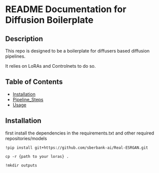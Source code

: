 # README Documentation for Diffusion Boilerplate

## Description

This repo is designed to be a boilerplate for diffusers based diffusion pipelines.

It relies on LoRAs and Controlnets to do so.


## Table of Contents

- [Installation](#installation)
- [Pipeline_Steps](#Pipeline_Steps)
- [Usage](#usage)


## Installation

first install the dependencies in the requirements.txt and other required repositories/models

```
!pip install git+https://github.com/sberbank-ai/Real-ESRGAN.git

cp -r {path to your loras} .

!mkdir outputs

```

